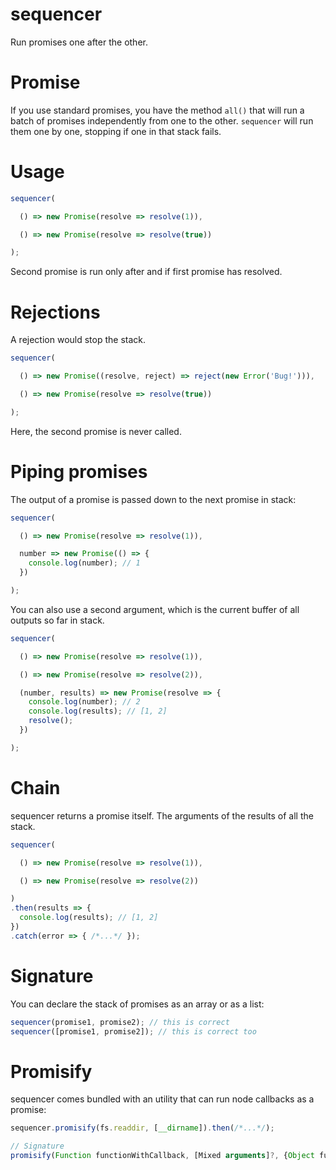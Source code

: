sequencer
===

Run promises one after the other.

# Promise

If you use standard promises, you have the method `all()` that will run a batch of promises independently from one to the other. `sequencer` will run them one by one, stopping if one in that stack fails.

# Usage

```js
sequencer(

  () => new Promise(resolve => resolve(1)),

  () => new Promise(resolve => resolve(true))

);
```

Second promise is run only after and if first promise has resolved.

# Rejections

A rejection would stop the stack.

```js
sequencer(

  () => new Promise((resolve, reject) => reject(new Error('Bug!'))),

  () => new Promise(resolve => resolve(true))

);
```

Here, the second promise is never called.

# Piping promises

The output of a promise is passed down to the next promise in stack:

```js
sequencer(

  () => new Promise(resolve => resolve(1)),

  number => new Promise(() => {
    console.log(number); // 1
  })

);
```

You can also use a second argument, which is the current buffer of all outputs so far in stack.

```js
sequencer(

  () => new Promise(resolve => resolve(1)),

  () => new Promise(resolve => resolve(2)),

  (number, results) => new Promise(resolve => {
    console.log(number); // 2
    console.log(results); // [1, 2]
    resolve();
  })

);
```

# Chain

sequencer returns a promise itself. The arguments of the results of all the stack.

```js
sequencer(

  () => new Promise(resolve => resolve(1)),

  () => new Promise(resolve => resolve(2))

)
.then(results => {
  console.log(results); // [1, 2]
})
.catch(error => { /*...*/ });
```

# Signature

You can declare the stack of promises as an array or as a list:

```js
sequencer(promise1, promise2); // this is correct
sequencer([promise1, promise2]); // this is correct too
```

# Promisify

sequencer comes bundled with an utility that can run node callbacks as a promise:

```js
sequencer.promisify(fs.readdir, [__dirname]).then(/*...*/);

// Signature
promisify(Function functionWithCallback, [Mixed arguments]?, {Object functionBinder}?)
```
